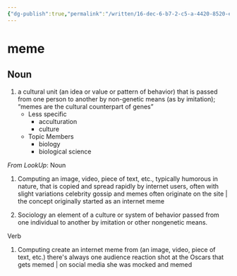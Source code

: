 ```yaml
---
{"dg-publish":true,"permalink":"/written/16-dec-6-b7-2-c5-a-4420-8520-e7-a5-e22-ad-4-cb/","dgHomeLink":true,"dgPassFrontmatter":false}
---
```


# meme


## Noun

1. a cultural unit (an idea or value or pattern of behavior) that is passed from one person to another by non-genetic means (as by imitation); “memes are the cultural counterpart of genes”
	- Less specific
		- acculturation
		- culture
	- Topic Members
		- biology
		- biological science

*From LookUp*:
Noun
1.	Computing an image, video, piece of text, etc., typically humorous in nature, that is copied and spread rapidly by internet users, often with slight variations
celebrity gossip and memes often originate on the site | the concept originally started as an internet meme

2.	Sociology an element of a culture or system of behavior passed from one individual to another by imitation or other nongenetic means.


Verb
1.	Computing create an internet meme from (an image, video, piece of text, etc.)
there's always one audience reaction shot at the Oscars that gets memed | on social media she was mocked and memed